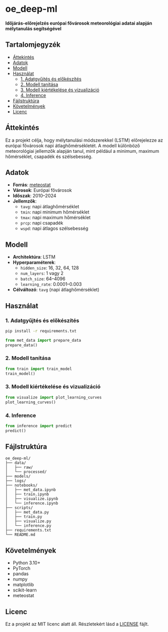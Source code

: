 
# oe_deep-ml

**Időjárás-előrejelzés európai fővárosok meteorológiai adatai alapján mélytanulás segítségével**

## Tartalomjegyzék

- [Áttekintés](#áttekintés)
- [Adatok](#adatok)
- [Modell](#modell)
- [Használat](#használat)
  - [1. Adatgyűjtés és előkészítés](#1-adatgyűjtés-és-előkészítés)
  - [2. Modell tanítása](#2-modell-tanítása)
  - [3. Modell kiértékelése és vizualizáció](#3-modell-kiértékelése-és-vizualizáció)
  - [4. Inference](#4-inference)
- [Fájlstruktúra](#fájlstruktúra)
- [Követelmények](#követelmények)
- [Licenc](#licenc)

## Áttekintés

Ez a projekt célja, hogy mélytanulási módszerekkel (LSTM) előrejelezze az európai fővárosok napi átlaghőmérsékletét. A modell különböző meteorológiai jellemzők alapján tanul, mint például a minimum, maximum hőmérséklet, csapadék és szélsebesség.

## Adatok

- **Forrás**: [meteostat](https://dev.meteostat.net/)
- **Városok**: Európai fővárosok
- **Időszak**: 2010–2024
- **Jellemzők**:
  - `tavg`: napi átlaghőmérséklet
  - `tmin`: napi minimum hőmérséklet
  - `tmax`: napi maximum hőmérséklet
  - `prcp`: napi csapadék
  - `wspd`: napi átlagos szélsebesség

## Modell

- **Architektúra**: LSTM
- **Hyperparaméterek**:
  - `hidden_size`: 16, 32, 64, 128
  - `num_layers`: 1 vagy 2
  - `batch_size`: 64–4096
  - `learning_rate`: 0.0001–0.003
- **Célváltozó**: `tavg` (napi átlaghőmérséklet)

## Használat

### 1. Adatgyűjtés és előkészítés

```bash
pip install -r requirements.txt
```

```python
from met_data import prepare_data
prepare_data()
```

### 2. Modell tanítása

```python
from train import train_model
train_model()
```

### 3. Modell kiértékelése és vizualizáció

```python
from visualize import plot_learning_curves
plot_learning_curves()
```

### 4. Inference

```python
from inference import predict
predict()
```

## Fájlstruktúra

```
oe_deep-ml/
├── data/
│   ├── raw/
│   └── processed/
├── models/
├── logs/
├── notebooks/
│   ├── met_data.ipynb
│   ├── train.ipynb
│   ├── visualize.ipynb
│   └── inference.ipynb
├── scripts/
│   ├── met_data.py
│   ├── train.py
│   ├── visualize.py
│   └── inference.py
├── requirements.txt
└── README.md
```

## Követelmények

- Python 3.10+
- PyTorch
- pandas
- numpy
- matplotlib
- scikit-learn
- meteostat

## Licenc

Ez a projekt az MIT licenc alatt áll. Részletekért lásd a [LICENSE](LICENSE) fájlt.
